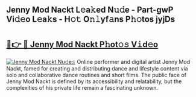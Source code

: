 ## Jenny Mod Nackt L𝚎a𝚔ed N𝚞𝚍e - Part-gwP Vi𝚍𝚎o L𝚎a𝚔s - H𝚘𝚝 O𝚗𝚕yf𝚊ns P𝚑𝚘tos jyjDs

# <h2><a href="http://kf89431.oniu.top/?m=Jenny+Mod+Nackt">🔗👉 🔴 Jenny Mod Nackt P𝚑ot𝚘𝚜 V𝚒d𝚎o</a></h2>

[![Jenny Mod Nackt Nu𝚍e𝚜](https://i.imgur.com/0qMVB7G.gif)](http://kf89431.oniu.top/?m=Jenny+Mod+Nackt)
Online performer and digital artist Jenny Mod Nackt, famed for creating and distributing dance and lifestyle content via solo and collaborative dance routines and short films. The public face of Jenny Mod Nackt is defined by its accessibility and relatability, but the complexities of his private life remain a fascinating unknown.  
